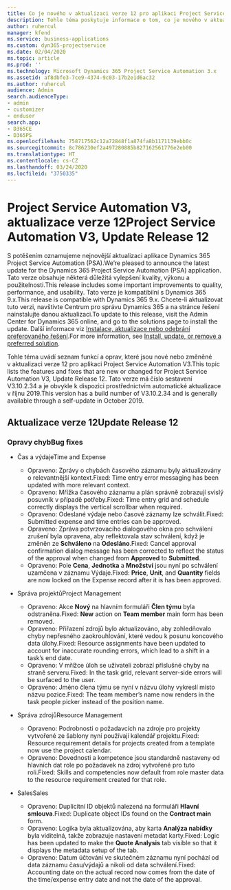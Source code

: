 ```yaml
---
title: Co je nového v aktualizaci verze 12 pro aplikaci Project Service Automation V3
description: Tohle téma poskytuje informace o tom, co je nového v aktualizaci verze 12 pro aplikaci Project Service Automation V3.
author: ruhercul
manager: kfend
ms.service: business-applications
ms.custom: dyn365-projectservice
ms.date: 02/04/2020
ms.topic: article
ms.prod: ''
ms.technology: Microsoft Dynamics 365 Project Service Automation 3.x
ms.assetid: af8dbfe3-7ce9-4374-9c03-17b2e1d6ac32
ms.author: ruhercul
audience: Admin
search.audienceType:
- admin
- customizer
- enduser
search.app:
- D365CE
- D365PS
ms.openlocfilehash: 758717562c12a72848f1a874fa8b1171139ebb0c
ms.sourcegitcommit: 8c786230ef2a497280885b827162561776e2eb00
ms.translationtype: HT
ms.contentlocale: cs-CZ
ms.lasthandoff: 03/24/2020
ms.locfileid: "3750335"
---
```

# <a name="project-service-automation-v3-update-release-12"></a><span data-ttu-id="1af21-103">Project Service Automation V3, aktualizace verze 12</span><span class="sxs-lookup"><span data-stu-id="1af21-103">Project Service Automation V3, Update Release 12</span></span>
<span data-ttu-id="1af21-104">S potěšením oznamujeme nejnovější aktualizaci aplikace Dynamics 365 Project Service Automation (PSA).</span><span class="sxs-lookup"><span data-stu-id="1af21-104">We’re pleased to announce the latest update for the Dynamics 365 Project Service Automation (PSA) application.</span></span> <span data-ttu-id="1af21-105">Tato verze obsahuje některá důležitá vylepšení kvality, výkonu a použitelnosti.</span><span class="sxs-lookup"><span data-stu-id="1af21-105">This release includes some important improvements to quality, performance, and usability.</span></span> <span data-ttu-id="1af21-106">Tato verze je kompatibilní s Dynamics 365 9.x.</span><span class="sxs-lookup"><span data-stu-id="1af21-106">This release is compatible with Dynamics 365 9.x.</span></span> <span data-ttu-id="1af21-107">Chcete-li aktualizovat tuto verzi, navštivte Centrum pro správu Dynamics 365 a na stránce řešení nainstalujte danou aktualizaci.</span><span class="sxs-lookup"><span data-stu-id="1af21-107">To update to this release, visit the Admin Center for Dynamics 365 online, and go to the solutions page to install the update.</span></span> <span data-ttu-id="1af21-108">Další informace viz [Instalace, aktualizace nebo odebrání preferovaného řešení](https://docs.microsoft.com/power-platform/admin/install-remove-preferred-solution).</span><span class="sxs-lookup"><span data-stu-id="1af21-108">For more information, see [Install, update, or remove a preferred solution](https://docs.microsoft.com/power-platform/admin/install-remove-preferred-solution).</span></span>

<span data-ttu-id="1af21-109">Tohle téma uvádí seznam funkcí a oprav, které jsou nové nebo změněné v aktualizaci verze 12 pro aplikaci Project Service Automation V3.</span><span class="sxs-lookup"><span data-stu-id="1af21-109">This topic lists the features and fixes that are new or changed for Project Service Automation V3, Update Release 12.</span></span> <span data-ttu-id="1af21-110">Tato verze má číslo sestavení V3.10.2.34 a je obvykle k dispozici prostřednictvím automatické aktualizace v říjnu 2019.</span><span class="sxs-lookup"><span data-stu-id="1af21-110">This version has a build number of V3.10.2.34 and is generally available through a self-update in October 2019.</span></span>

## <a name="update-release-12"></a><span data-ttu-id="1af21-111">Aktualizace verze 12</span><span class="sxs-lookup"><span data-stu-id="1af21-111">Update Release 12</span></span>

### <a name="bug-fixes"></a><span data-ttu-id="1af21-112">Opravy chyb</span><span class="sxs-lookup"><span data-stu-id="1af21-112">Bug fixes</span></span>

- <span data-ttu-id="1af21-113">Čas a výdaje</span><span class="sxs-lookup"><span data-stu-id="1af21-113">Time and Expense</span></span>

    - <span data-ttu-id="1af21-114">Opraveno: Zprávy o chybách časového záznamu byly aktualizovány o relevantnější kontext.</span><span class="sxs-lookup"><span data-stu-id="1af21-114">Fixed: Time entry error messaging has been updated with more relevant context.</span></span>
    - <span data-ttu-id="1af21-115">Opraveno: Mřížka časového záznamu a plán správně zobrazují svislý posuvník v případě potřeby.</span><span class="sxs-lookup"><span data-stu-id="1af21-115">Fixed: Time entry grid and schedule correctly displays the vertical scrollbar when required.</span></span>
    - <span data-ttu-id="1af21-116">Opraveno: Odeslané výdaje nebo časové záznamy lze schválit.</span><span class="sxs-lookup"><span data-stu-id="1af21-116">Fixed: Submitted expense and time entries can be approved.</span></span>
    - <span data-ttu-id="1af21-117">Opraveno: Zpráva potvrzovacího dialogového okna pro schválení zrušení byla opravena, aby reflektovala stav schválení, když je změněn ze **Schváleno** na **Odesláno**.</span><span class="sxs-lookup"><span data-stu-id="1af21-117">Fixed: Cancel approval confirmation dialog message has been corrected to reflect the status of the approval when changed from **Approved** to **Submitted**.</span></span>
    - <span data-ttu-id="1af21-118">Opraveno: Pole **Cena**, **Jednotka** a **Množství** jsou nyní po schválení uzamčena v záznamu Výdaje.</span><span class="sxs-lookup"><span data-stu-id="1af21-118">Fixed: **Price**, **Unit**, and **Quantity** fields are now locked on the Expense record after it is has been approved.</span></span>

- <span data-ttu-id="1af21-119">Správa projektů</span><span class="sxs-lookup"><span data-stu-id="1af21-119">Project Management</span></span>

    - <span data-ttu-id="1af21-120">Opraveno: Akce **Nový** na hlavním formuláři **Člen týmu** byla odstraněna.</span><span class="sxs-lookup"><span data-stu-id="1af21-120">Fixed: **New** action on **Team member** main form has been removed.</span></span>
    - <span data-ttu-id="1af21-121">Opraveno: Přiřazení zdrojů bylo aktualizováno, aby zohledňovalo chyby nepřesného zaokrouhlování, které vedou k posunu koncového data úlohy.</span><span class="sxs-lookup"><span data-stu-id="1af21-121">Fixed: Resource assignments have been updated to account for inaccurate rounding errors, which lead to a shift in a task’s end date.</span></span>
    - <span data-ttu-id="1af21-122">Opraveno: V mřížce úloh se uživateli zobrazí příslušné chyby na straně serveru.</span><span class="sxs-lookup"><span data-stu-id="1af21-122">Fixed: In the task grid, relevant server-side errors will be surfaced to the user.</span></span>
    - <span data-ttu-id="1af21-123">Opraveno: Jméno člena týmu se nyní v názvu úlohy vykreslí místo názvu pozice.</span><span class="sxs-lookup"><span data-stu-id="1af21-123">Fixed: The team member’s name now renders in the task people picker instead of the position name.</span></span>

- <span data-ttu-id="1af21-124">Správa zdrojů</span><span class="sxs-lookup"><span data-stu-id="1af21-124">Resource Management</span></span>

    - <span data-ttu-id="1af21-125">Opraveno: Podrobnosti o požadavcích na zdroje pro projekty vytvořené ze šablony nyní používají kalendář projektu.</span><span class="sxs-lookup"><span data-stu-id="1af21-125">Fixed: Resource requirement details for projects created from a template now use the project calendar.</span></span>
    - <span data-ttu-id="1af21-126">Opraveno: Dovednosti a kompetence jsou standardně nastaveny od hlavních dat role po požadavek na zdroj vytvořené pro tuto roli.</span><span class="sxs-lookup"><span data-stu-id="1af21-126">Fixed: Skills and competencies now default from role master data to the resource requirement created for that role.</span></span>

- <span data-ttu-id="1af21-127">Sales</span><span class="sxs-lookup"><span data-stu-id="1af21-127">Sales</span></span>

    - <span data-ttu-id="1af21-128">Opraveno: Duplicitní ID objektů nalezená na formuláři **Hlavní smlouva**.</span><span class="sxs-lookup"><span data-stu-id="1af21-128">Fixed: Duplicate object IDs found on the **Contract main** form.</span></span>
    - <span data-ttu-id="1af21-129">Opraveno: Logika byla aktualizována, aby karta **Analýza nabídky** byla viditelná, takže zobrazuje nastavení metadat karty.</span><span class="sxs-lookup"><span data-stu-id="1af21-129">Fixed: Logic has been updated to make the **Quote Analysis** tab visible so that it displays the metadata setup of the tab.</span></span>
    - <span data-ttu-id="1af21-130">Opraveno: Datum účtování ve skutečném záznamu nyní pochází od data záznamu času/výdajů a nikoli od data schválení.</span><span class="sxs-lookup"><span data-stu-id="1af21-130">Fixed: Accounting date on the actual record now comes from the date of the time/expense entry date and not the date of the approval.</span></span>
